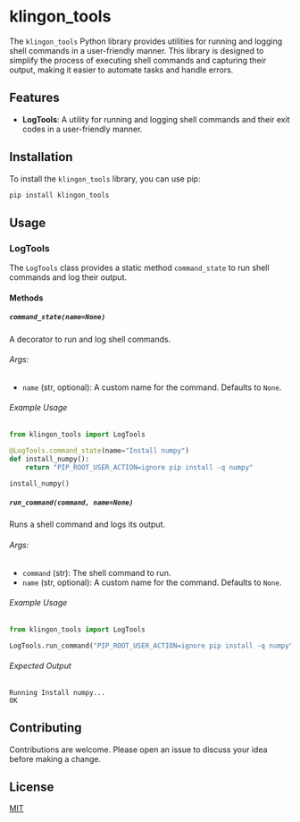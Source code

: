 # klingon_tools

The `klingon_tools` Python library provides utilities for running and logging shell commands in a user-friendly manner. This library is designed to simplify the process of executing shell commands and capturing their output, making it easier to automate tasks and handle errors.

## Features

- **LogTools**: A utility for running and logging shell commands and their exit codes in a user-friendly manner.

## Installation

To install the `klingon_tools` library, you can use pip:

```sh
pip install klingon_tools
```

## Usage

### LogTools

The `LogTools` class provides a static method `command_state` to run shell commands and log their output.

#### Methods

##### `command_state(name=None)`

A decorator to run and log shell commands.

###### Args:
- `name` (str, optional): A custom name for the command. Defaults to `None`.

###### Example Usage

```python
from klingon_tools import LogTools

@LogTools.command_state(name="Install numpy")
def install_numpy():
    return "PIP_ROOT_USER_ACTION=ignore pip install -q numpy"

install_numpy()
```

##### `run_command(command, name=None)`

Runs a shell command and logs its output.

###### Args:
- `command` (str): The shell command to run.
- `name` (str, optional): A custom name for the command. Defaults to `None`.

###### Example Usage

```python
from klingon_tools import LogTools

LogTools.run_command("PIP_ROOT_USER_ACTION=ignore pip install -q numpy", name="Install numpy")
```

###### Expected Output

```plaintext
Running Install numpy...                                               OK
```

## Contributing

Contributions are welcome. Please open an issue to discuss your idea before making a change.

## License

[MIT](https://choosealicense.com/licenses/mit/)
